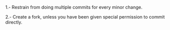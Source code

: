 1.- Restrain from doing multiple commits for every minor change.





2.- Create a fork, unless you have been given special permission to commit directly.
